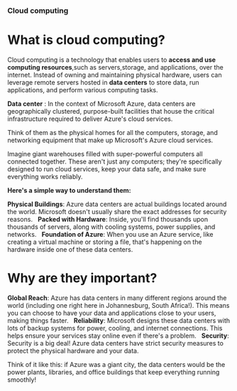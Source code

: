 ### Cloud computing

# What is cloud computing?

Cloud computing is a technology that enables users to **access and use computing resources**,such as servers,storage, and applications, over the internet. Instead of owning and maintaining physical hardware, users can leverage remote servers hosted in **data centers** to store data, run applications, and perform various computing tasks.


**Data center**
: In the context of Microsoft Azure, data centers are geographically clustered, purpose-built facilities that house the critical infrastructure required to deliver Azure's cloud services.

Think of them as the physical homes for all the computers, storage, and networking equipment that make up Microsoft's Azure cloud services.

Imagine giant warehouses filled with super-powerful computers all connected together. These aren't just any computers; they're specifically designed to run cloud services, keep your data safe, and make sure everything works reliably.

**Here's a simple way to understand them:**

**Physical Buildings**: Azure data centers are actual buildings located around the world. Microsoft doesn't usually share the exact addresses for security reasons.   
**Packed with Hardware**: Inside, you'll find thousands upon thousands of servers, along with cooling systems, power supplies, and networks.   
**Foundation of Azure**: When you use an Azure service, like creating a virtual machine or storing a file, that's happening on the hardware inside one of these data centers.

# Why are they important?

**Global Reach**: Azure has data centers in many different regions around the world (including one right here in Johannesburg, South Africa!). This means you can choose to have your data and applications close to your users, making things faster.   
**Reliability**: Microsoft designs these data centers with lots of backup systems for power, cooling, and internet connections. This helps ensure your services stay online even if there's a problem.   
**Security**: Security is a big deal! Azure data centers have strict security measures to protect the physical hardware and your data. 

Think of it like this: if Azure was a giant city, the data centers would be the power plants, libraries, and office buildings that keep everything running smoothly!

